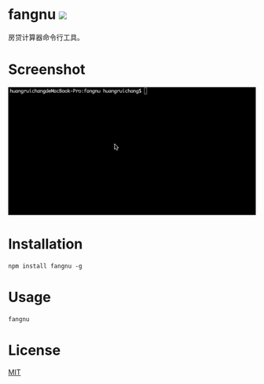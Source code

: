 
# fangnu <img src="https://api.travis-ci.org/huangruichang/fangnu.svg?branch=master"/>
房贷计算器命令行工具。

# Screenshot

![fangnu][1]


# Installation

````
npm install fangnu -g
````

# Usage
````
fangnu
````

# License

[MIT][2]


  [1]: https://github.com/huangruichang/fangnu/blob/master/assets/fangnu.gif
  [2]: http://opensource.org/licenses/MIT